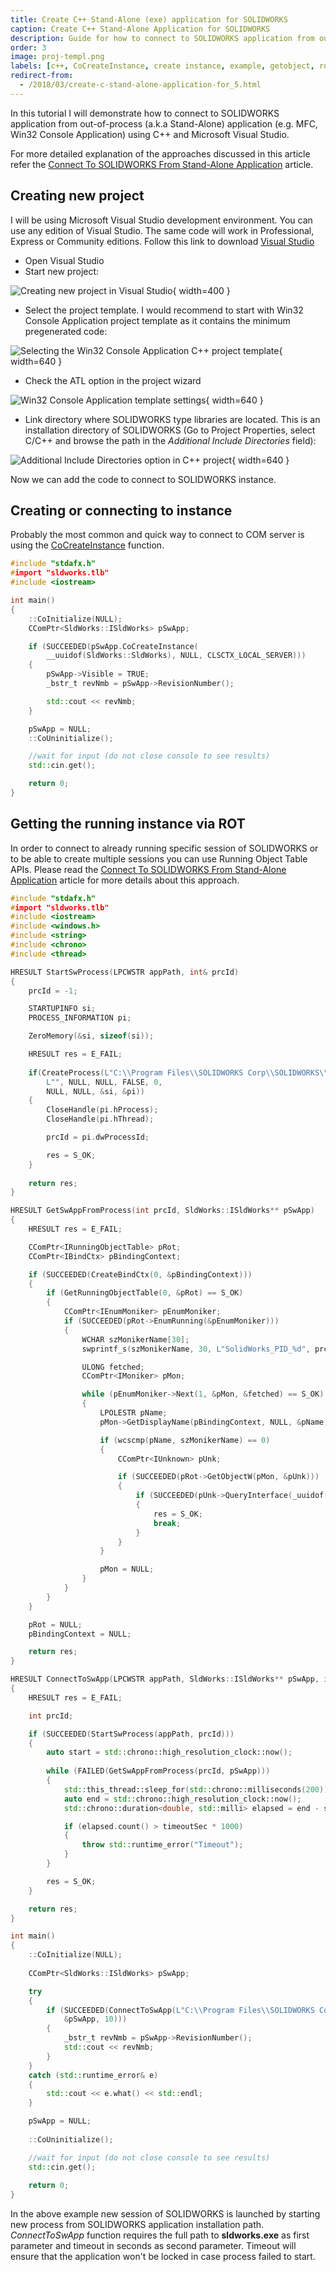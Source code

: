 ```yaml
---
title: Create C++ Stand-Alone (exe) application for SOLIDWORKS
caption: Create C++ Stand-Alone Application for SOLIDWORKS
description: Guide for how to connect to SOLIDWORKS application from out-of-process (a.k.a Stand-Alone) application (e.g. MFC, Win32 Console Application) using C++ and Microsoft Visual Studio
order: 3
image: proj-templ.png
labels: [c++, CoCreateInstance, create instance, example, getobject, rot, sdk, solidworks api, tlb, type library]
redirect-from:
  - /2018/03/create-c-stand-alone-application-for_5.html
---
```

In this tutorial I will demonstrate how to connect to SOLIDWORKS application from out-of-process (a.k.a Stand-Alone) application (e.g. MFC, Win32 Console Application) using C++ and Microsoft Visual Studio.

For more detailed explanation of the approaches discussed in this article refer the [Connect To SOLIDWORKS From Stand-Alone Application](/docs/codestack/solidworks-api/getting-started/stand-alone/) article.

## Creating new project

I will be using Microsoft Visual Studio development environment. You can use any edition of Visual Studio.
The same code will work in Professional, Express or Community editions. Follow this link to download [Visual Studio](https://www.visualstudio.com/vs/community/)

* Open Visual Studio
* Start new project:

![Creating new project in Visual Studio](new-project.png){ width=400 }

* Select the project template. I would recommend to start with Win32 Console Application project template as it contains the minimum pregenerated code:

![Selecting the Win32 Console Application C++ project template](proj-templ.png){ width=640 }

* Check the ATL option in the project wizard

![Win32 Console Application template settings](apps-settings.png){ width=640 }

* Link directory where SOLIDWORKS type libraries are located.
This is an installation directory of SOLIDWORKS (Go to Project Properties, select C/C++ and browse the path in the *Additional Include Directories* field):

![Additional Include Directories option in C++ project](add-incl-dir.png){ width=640 }

Now we can add the code to connect to SOLIDWORKS instance.  

## Creating or connecting to instance

Probably the most common and quick way to connect to COM server is using the [CoCreateInstance](https://msdn.microsoft.com/en-us/library/windows/desktop/ms686615(v=vs.85).aspx) function.  

~~~ cpp
#include "stdafx.h"
#import "sldworks.tlb"
#include <iostream>

int main()
{
    ::CoInitialize(NULL);
    CComPtr<SldWorks::ISldWorks> pSwApp;

    if (SUCCEEDED(pSwApp.CoCreateInstance(
        __uuidof(SldWorks::SldWorks), NULL, CLSCTX_LOCAL_SERVER)))
    {
        pSwApp->Visible = TRUE;
        _bstr_t revNmb = pSwApp->RevisionNumber();

        std::cout << revNmb;
    }

    pSwApp = NULL;
    ::CoUninitialize();

    //wait for input (do not close console to see results)
    std::cin.get();

    return 0;
}

~~~



## Getting the running instance via ROT

In order to connect to already running specific session of SOLIDWORKS or to be able to create multiple sessions you can use Running Object Table APIs.
Please read the [Connect To SOLIDWORKS From Stand-Alone Application](/docs/codestack/solidworks-api/getting-started/stand-alone#method-b---running-object-table-rot) article for more details about this approach.

~~~ cpp
#include "stdafx.h"
#import "sldworks.tlb"
#include <iostream>
#include <windows.h>
#include <string>
#include <chrono>
#include <thread>

HRESULT StartSwProcess(LPCWSTR appPath, int& prcId)
{
    prcId = -1;

    STARTUPINFO si;
    PROCESS_INFORMATION pi;

    ZeroMemory(&si, sizeof(si));

    HRESULT res = E_FAIL;
    
    if(CreateProcess(L"C:\\Program Files\\SOLIDWORKS Corp\\SOLIDWORKS\\SLDWORKS.exe",
        L"", NULL, NULL, FALSE, 0,
        NULL, NULL, &si, &pi))
    {
        CloseHandle(pi.hProcess);
        CloseHandle(pi.hThread);

        prcId = pi.dwProcessId;

        res = S_OK;
    }
    
    return res;
}

HRESULT GetSwAppFromProcess(int prcId, SldWorks::ISldWorks** pSwApp)
{
    HRESULT res = E_FAIL;

    CComPtr<IRunningObjectTable> pRot;
    CComPtr<IBindCtx> pBindingContext;

    if (SUCCEEDED(CreateBindCtx(0, &pBindingContext)))
    {
        if (GetRunningObjectTable(0, &pRot) == S_OK)
        {
            CComPtr<IEnumMoniker> pEnumMoniker;
            if (SUCCEEDED(pRot->EnumRunning(&pEnumMoniker)))
            {
                WCHAR szMonikerName[30];
                swprintf_s(szMonikerName, 30, L"SolidWorks_PID_%d", prcId);

                ULONG fetched;
                CComPtr<IMoniker> pMon;

                while (pEnumMoniker->Next(1, &pMon, &fetched) == S_OK)
                {
                    LPOLESTR pName;
                    pMon->GetDisplayName(pBindingContext, NULL, &pName);

                    if (wcscmp(pName, szMonikerName) == 0)
                    {
                        CComPtr<IUnknown> pUnk;

                        if (SUCCEEDED(pRot->GetObjectW(pMon, &pUnk)))
                        {
                            if (SUCCEEDED(pUnk->QueryInterface(_uuidof(SldWorks::ISldWorks), (void**)pSwApp)))
                            {    
                                res = S_OK;
                                break;
                            }
                        }
                    }

                    pMon = NULL;
                }
            }
        }
    }

    pRot = NULL;
    pBindingContext = NULL;

    return res;
}

HRESULT ConnectToSwApp(LPCWSTR appPath, SldWorks::ISldWorks** pSwApp, int timeoutSec) 
{
    HRESULT res = E_FAIL;

    int prcId;

    if (SUCCEEDED(StartSwProcess(appPath, prcId)))
    {
        auto start = std::chrono::high_resolution_clock::now();
        
        while (FAILED(GetSwAppFromProcess(prcId, pSwApp)))
        {
            std::this_thread::sleep_for(std::chrono::milliseconds(200));
            auto end = std::chrono::high_resolution_clock::now();
            std::chrono::duration<double, std::milli> elapsed = end - start;

            if (elapsed.count() > timeoutSec * 1000)
            {
                throw std::runtime_error("Timeout");
            }
        }

        res = S_OK;
    }

    return res;
}

int main()
{
    ::CoInitialize(NULL);
    
    CComPtr<SldWorks::ISldWorks> pSwApp;

    try 
    {
        if (SUCCEEDED(ConnectToSwApp(L"C:\\Program Files\\SOLIDWORKS Corp\\SOLIDWORKS (2)\\SLDWORKS.exe", 
            &pSwApp, 10))) 
        {
            _bstr_t revNmb = pSwApp->RevisionNumber();
            std::cout << revNmb;
        }
    }
    catch (std::runtime_error& e) 
    {
        std::cout << e.what() << std::endl;
    }

    pSwApp = NULL;
    
    ::CoUninitialize();

    //wait for input (do not close console to see results)
    std::cin.get();
    
    return 0;
}


~~~



In the above example new session of SOLIDWORKS is launched by starting new process from SOLIDWORKS application installation path.
*ConnectToSwApp* function requires the full path to **sldworks.exe** as first parameter and timeout in seconds as second parameter.
Timeout will ensure that the application won't be locked in case process failed to start.
